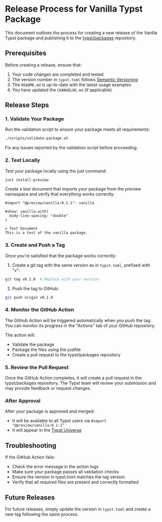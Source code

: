 # Release Process for Vanilla Typst Package

This document outlines the process for creating a new release of the Vanilla Typst package and publishing it to the [typst/packages](https://github.com/typst/packages) repository.

## Prerequisites

Before creating a release, ensure that:

1. Your code changes are completed and tested
2. The version number in `typst.toml` follows [Semantic Versioning](https://semver.org/)
3. The `README.md` is up-to-date with the latest usage examples
4. You have updated the `CHANGELOG.md` (if applicable)

## Release Steps

### 1. Validate Your Package

Run the validation script to ensure your package meets all requirements:

```bash
./scripts/validate-package.sh
```

Fix any issues reported by the validation script before proceeding.

### 2. Test Locally

Test your package locally using the just command:

```bash
just install-preview
```

Create a test document that imports your package from the preview namespace and verify that everything works correctly:

```typst
#import "@preview/vanilla:0.1.1": vanilla

#show: vanilla.with(
  body-line-spacing: "double"
)

= Test Document
This is a test of the vanilla package.
```

### 3. Create and Push a Tag

Once you're satisfied that the package works correctly:

1. Create a git tag with the same version as in `typst.toml`, prefixed with "v":

```bash
git tag v0.1.0  # Replace with your version
```

2. Push the tag to GitHub:

```bash
git push origin v0.1.0
```

### 4. Monitor the GitHub Action

The GitHub Action will be triggered automatically when you push the tag. You can monitor its progress in the "Actions" tab of your GitHub repository.

The action will:
- Validate the package
- Package the files using the justfile
- Create a pull request to the typst/packages repository

### 5. Review the Pull Request

Once the GitHub Action completes, it will create a pull request in the typst/packages repository. The Typst team will review your submission and may provide feedback or request changes.

### After Approval

After your package is approved and merged:
- It will be available to all Typst users via `#import "@preview/vanilla:0.1.1"`
- It will appear in the [Typst Universe](https://typst.app/universe/)

## Troubleshooting

If the GitHub Action fails:
- Check the error message in the action logs
- Make sure your package passes all validation checks
- Ensure the version in typst.toml matches the tag version
- Verify that all required files are present and correctly formatted

## Future Releases

For future releases, simply update the version in `typst.toml` and create a new tag following the same process.
